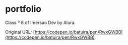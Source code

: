 ﻿# portfolio

 Class º 8 of Imersao Dev by Alura.

Original URL: [https://codepen.io/batuira/pen/RwxGWBB](https://codepen.io/batuira/pen/RwxGWBB).


